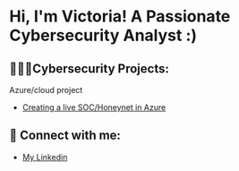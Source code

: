 <h1>Hi, I'm Victoria! A Passionate Cybersecurity Analyst :)

<h2>👩🏻‍💻Cybersecurity Projects:</h2>

Azure/cloud project
- [Creating a live SOC/Honeynet in Azure](https://github.com/vicliulyc/cloud-soc)

<h2> 🤳 Connect with me:</h2>


- [My Linkedin](https://www.linkedin.com/in/victorialiu23/)




